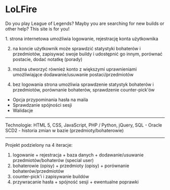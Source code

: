 # LoLFire
Do you play League of Legends? Mayby you are searching for new builds or other help? This site is for you! 

﻿1. strona internetowa umożliwia logowanie, rejestrację konta użytkownika

2. na koncie użytkownik może sprawdzić statystyki bohaterów i przedmiotów,
   zapisywać swoje buildy i udostępnić go innym, porównać postacie, dodać notatkę (porady)

3. można utworzyć również konto z większymi uprawnieniami umożliwiające
   dodawanie/usuwanie postaci/przedmiotów
 
4. bez logowania strona umożliwia sprawdzenie statystyk bohaterów i przedmiotów,
   porównanie bohaterów, sprawdzenie counter-pick'ów
   
*  Opcja przypominania hasła na maila
*  Sprawdzanie spójności sesji
*  Walidacje

-	-	-	-	-	-	-	-	-	-	-	-	-	-	-	-	-	-	-	-	-

Technologie:
HTML 5, CSS, JavaScript, PHP / Python, jQuery, SQL - Oracle
SCD2 - historia zmian w bazie (przedmioty/bohaterowie)

-	-	-	-	-	-	-	-	-	-	-	-	-	-	-	-	-	-	-	-	-

Projekt podzielony na 4 iteracje:
1) logowanie + rejestracja + baza danych + dodawanie/usuwanie przedmiotów/bohaterów (special user)
2) bohaterowie (opisy) + przedmioty (opisy) + porównanie bohaterów/przedmiotów
3) counter-pick'i i zapisywanie buildów
4) przywracanie hasła + spójność sesji + ewentualne poprawki
